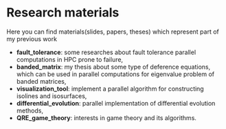 # Research materials

Here you can find materials(slides, papers, theses) which represent part of my previous work

 - **fault_tolerance**: some researches about fault tolerance parallel computations in HPC prone to failure,
 - **banded_matrix**: my thesis about some type of deference equations, which can be used in parallel computations for eigenvalue problem of banded matrices,
 - **visualization_tool**:  implement a parallel algorithm for constructing isolines and isosurfaces,
 - **differential_evolution**: parallel implementation of differential evolution methods,
 - **QRE_game_theory**: interests in game theory and its algorithms.
